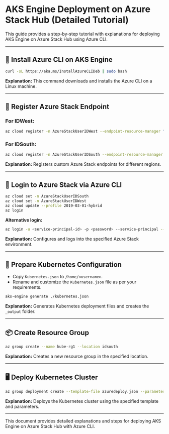
# AKS Engine Deployment on Azure Stack Hub (Detailed Tutorial)

This guide provides a step-by-step tutorial with explanations for deploying AKS Engine on Azure Stack Hub using Azure CLI.

---

## 📌 **Install Azure CLI on AKS Engine**
```sh
curl -sL https://aka.ms/InstallAzureCLIDeb | sudo bash
```
**Explanation:** This command downloads and installs the Azure CLI on a Linux machine.

---

## 📄 **Register Azure Stack Endpoint**

### For IDWest:
```sh
az cloud register -n AzureStackUserIDWest --endpoint-resource-manager "https://management.idwest.hybridcloud.id" --suffix-storage-endpoint "idwest.hybridcloud.id" --suffix-keyvault-dns ".vault.idwest.hybridcloud.id"
```
### For IDSouth:
```sh
az cloud register -n AzureStackUserIDSouth --endpoint-resource-manager "https://management.idsouth.hybridcloud.id" --suffix-storage-endpoint "idsouth.hybridcloud.id" --suffix-keyvault-dns ".vault.idsouth.hybridcloud.id"
```
**Explanation:** Registers custom Azure Stack endpoints for different regions.

---

## 🔐 **Login to Azure Stack via Azure CLI**
```sh
az cloud set -n AzureStackUserIDSouth
az cloud set -n AzureStackUserIDWest
az cloud update --profile 2019-03-01-hybrid
az login
```
**Alternative login:**
```sh
az login -u <service-principal-id> -p <password> --service-principal --tenant <tenant-id>
```
**Explanation:** Configures and logs into the specified Azure Stack environment.

---

## 📂 **Prepare Kubernetes Configuration**
- Copy `Kubernetes.json` to `/home/<username>`.
- Rename and customize the `Kubernetes.json` file as per your requirements.

```sh
aks-engine generate ./kubernetes.json
```
**Explanation:** Generates Kubernetes deployment files and creates the `_output` folder.

---

## 📦 **Create Resource Group**
```sh
az group create --name kube-rg1 --location idsouth
```
**Explanation:** Creates a new resource group in the specified location.

---

## 🖥️ **Deploy Kubernetes Cluster**
```sh
az group deployment create --template-file azuredeploy.json --parameters azuredeploy.parameters.json --resource-group "kube-rg1" --name "deploy1st"
```
**Explanation:** Deploys the Kubernetes cluster using the specified template and parameters.

---

This document provides detailed explanations and steps for deploying AKS Engine on Azure Stack Hub with Azure CLI.

